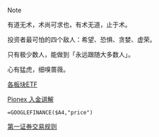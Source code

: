 > [!note]
>
> 有道无术，术尚可求也，有术无道，止于术。
>
> 投资者最可怕的四个敌人：希望、恐惧、贪婪、虚荣。
>
> 只有极少数人，能做到「永远跟随大多数人」。
>
> 心有猛虎，细嗅蔷薇。

[各板块ETF](https://global.finance.sina.com.cn/clues/etf/)

[Pionex 入金讲解](https://earning.tw/pionex-deposit/)

```
=GOOGLEFINANCE($A4,"price")
```



[第一证券交易规则](经济/股市/投资记录/第一证券规则.md)